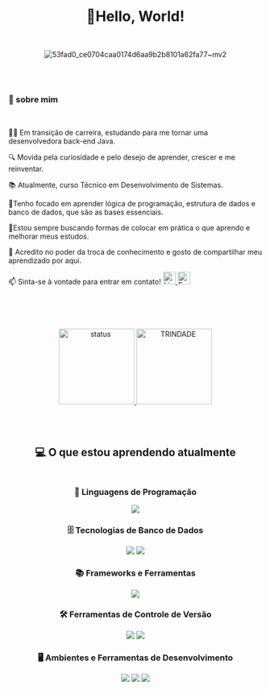 <div align="center">


#  🖖Hello, World!
<br>

![53fad0_ce0704caa0174d6aa9b2b8101a62fa77~mv2](https://github.com/user-attachments/assets/6ec82c01-91a8-444a-9f61-569ee858c083)

</div>

<br><br>

 ### 💫 sobre mim
 <br>
                                                                                              
👩‍💻 Em transição de carreira, estudando para me tornar uma desenvolvedora back-end Java.

🔍 Movida pela curiosidade e pelo desejo de aprender, crescer e me reinventar.

📚 Atualmente, curso Técnico em Desenvolvimento de Sistemas.

🎯Tenho focado em aprender lógica de programação, estrutura de dados e banco de dados, que são as bases essenciais.

🚀Estou sempre buscando formas de colocar em prática o que aprendo e melhorar meus estudos.

💬 Acredito no poder da troca de conhecimento e gosto de compartilhar meu aprendizado por aqui.
<p>
📫 Sinta-se à vontade para entrar em contato!

  <a href="https://www.linkedin.com/in/vanessasantos30/">
  <img src="https://img.shields.io/badge/LinkedIn-%230077B5.svg?style=flat&logo=linkedin&logoColor=white" alt="LinkedIn" height="25">
</a>
<a href="mailto:vanessasantana12@outlook.com">
  <img src="https://img.shields.io/badge/E--mail-D14836?style=flat&logo=gmail&logoColor=white" alt="E-mail" height="25">
</a>
</p>

<br><br><br>

<div align="center">
  
  <a href="https://github.com/sant1ana">
    <img alt="status" height="150em" src="https://github-readme-stats.vercel.app/api?username=sant1ana&count_private=true&include_all_commits=true&show_icons=true&theme=tokyonight&hide_border=true&show_owner=true"/>
    <img alt="TRINDADE" height="150em" src="https://github-readme-stats.vercel.app/api/top-langs/?username=sant1ana&theme=tokyonight&hide_border=true&&layout=compact"/>
  </a>
</div>


 
  <br><br>   

<div align="center">  
 
 ## 💻 O que estou aprendendo atualmente <br> <br>

### 🚀 Linguagens de Programação  
<p>
  <img src="https://img.shields.io/badge/Java-%23ED8B00.svg?style=for-the-badge&logo=openjdk&logoColor=white" />
</p>

### 🗄️ Tecnologias de Banco de Dados  
<p>
  <img src="https://img.shields.io/badge/MongoDB-%2347A248.svg?style=for-the-badge&logo=mongodb&logoColor=white" />
  <img src="https://img.shields.io/badge/MySQL-%2300758F.svg?style=for-the-badge&logo=mysql&logoColor=white" />
</p>

### 📚 Frameworks e Ferramentas  
<p>
  <img src="https://img.shields.io/badge/Spring-%236DB33F.svg?style=for-the-badge&logo=spring&logoColor=white" />
</p>

### 🛠️ Ferramentas de Controle de Versão  
<p>
  <img src="https://img.shields.io/badge/Git-%23F05032.svg?style=for-the-badge&logo=git&logoColor=white" />
  <img src="https://img.shields.io/badge/GitHub-%23181717.svg?style=for-the-badge&logo=github&logoColor=white" />
</p>

### 🖥️ Ambientes e Ferramentas de Desenvolvimento  
<p>
  <img src="https://img.shields.io/badge/Eclipse-%232C2255.svg?style=for-the-badge&logo=eclipse&logoColor=white" />
  <img src="https://img.shields.io/badge/IntelliJ_IDEA-%23000000.svg?style=for-the-badge&logo=intellijidea&logoColor=white" />
  <img src="https://img.shields.io/badge/Apache_NetBeans-%231B6AC6.svg?style=for-the-badge&logo=apache-netbeans&logoColor=white" />
</p>

</div>
  <br> <br>


<br> <br>

<div>
 



